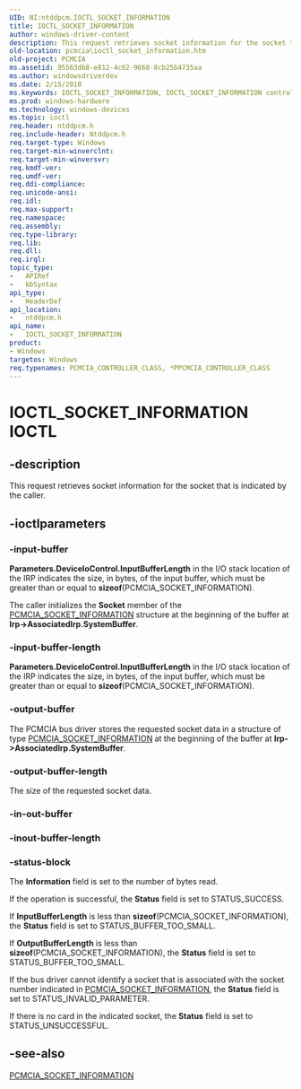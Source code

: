```yaml
---
UID: NI:ntddpcm.IOCTL_SOCKET_INFORMATION
title: IOCTL_SOCKET_INFORMATION
author: windows-driver-content
description: This request retrieves socket information for the socket that is indicated by the caller.
old-location: pcmcia\ioctl_socket_information.htm
old-project: PCMCIA
ms.assetid: 95563d68-e812-4c62-9668-8cb25b4735aa
ms.author: windowsdriverdev
ms.date: 2/15/2018
ms.keywords: IOCTL_SOCKET_INFORMATION, IOCTL_SOCKET_INFORMATION control code [Buses], PCMCIA.ioctl_socket_information, memcdref_8730c03b-fc86-4d43-8aa9-6d15abcfa2d0.xml, ntddpcm/IOCTL_SOCKET_INFORMATION
ms.prod: windows-hardware
ms.technology: windows-devices
ms.topic: ioctl
req.header: ntddpcm.h
req.include-header: Ntddpcm.h
req.target-type: Windows
req.target-min-winverclnt: 
req.target-min-winversvr: 
req.kmdf-ver: 
req.umdf-ver: 
req.ddi-compliance: 
req.unicode-ansi: 
req.idl: 
req.max-support: 
req.namespace: 
req.assembly: 
req.type-library: 
req.lib: 
req.dll: 
req.irql: 
topic_type:
-	APIRef
-	kbSyntax
api_type:
-	HeaderDef
api_location:
-	ntddpcm.h
api_name:
-	IOCTL_SOCKET_INFORMATION
product:
- Windows
targetos: Windows
req.typenames: PCMCIA_CONTROLLER_CLASS, *PPCMCIA_CONTROLLER_CLASS
---
```


# IOCTL_SOCKET_INFORMATION IOCTL


## -description


This request retrieves socket information for the socket that is indicated by the caller. 


## -ioctlparameters




### -input-buffer

<b>Parameters.DeviceIoControl.InputBufferLength</b> in the I/O stack location of the IRP indicates the size, in bytes, of the input buffer, which must be greater than or equal to <b>sizeof</b>(PCMCIA_SOCKET_INFORMATION).

The caller initializes the <b>Socket</b> member of the <a href="https://msdn.microsoft.com/library/windows/hardware/ff537612">PCMCIA_SOCKET_INFORMATION</a> structure at the beginning of the buffer at <b>Irp-&gt;AssociatedIrp.SystemBuffer</b>. 


### -input-buffer-length

<b>Parameters.DeviceIoControl.InputBufferLength</b> in the I/O stack location of the IRP indicates the size, in bytes, of the input buffer, which must be greater than or equal to <b>sizeof</b>(PCMCIA_SOCKET_INFORMATION).


### -output-buffer

The PCMCIA bus driver stores the requested socket data in a structure of type <a href="https://msdn.microsoft.com/library/windows/hardware/ff537612">PCMCIA_SOCKET_INFORMATION</a> at the beginning of the buffer at <b>Irp-&gt;AssociatedIrp.SystemBuffer</b>. 


### -output-buffer-length

The size of the requested socket data.


### -in-out-buffer



<text></text>




### -inout-buffer-length



<text></text>




### -status-block

The <b>Information</b> field is set to the number of bytes read. 

If the operation is successful, the <b>Status</b> field is set to STATUS_SUCCESS.

If <b>InputBufferLength</b> is less than <b>sizeof</b>(PCMCIA_SOCKET_INFORMATION), the <b>Status</b> field is set to STATUS_BUFFER_TOO_SMALL.

If <b>OutputBufferLength</b> is less than <b>sizeof</b>(PCMCIA_SOCKET_INFORMATION), the <b>Status</b> field is set to STATUS_BUFFER_TOO_SMALL.

If the bus driver cannot identify a socket that is associated with the socket number indicated in <a href="https://msdn.microsoft.com/library/windows/hardware/ff537612">PCMCIA_SOCKET_INFORMATION</a>, the <b>Status</b> field is set to STATUS_INVALID_PARAMETER.

If there is no card in the indicated socket, the <b>Status</b> field is set to STATUS_UNSUCCESSFUL.


## -see-also




<a href="https://msdn.microsoft.com/library/windows/hardware/ff537612">PCMCIA_SOCKET_INFORMATION</a>
 

 

